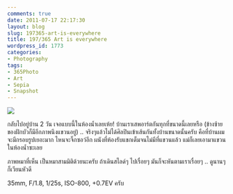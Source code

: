 ```yaml
---
comments: true
date: 2011-07-17 22:17:30
layout: blog
slug: 197365-art-is-everywhere
title: 197/365 Art is everywhere
wordpress_id: 1773
categories:
- Photography
tags:
- 365Photo
- Art
- Sepia
- Snapshot
---
```


[![](http://files.armno.in.th/uploads/2011/07/197-600x401.jpg)](http://files.armno.in.th/uploads/2011/07/197.jpg)

กลับไปอยู่บ้าน 2 วัน เจอแบบนี้ในห้องน้ำเลยเห้ย! บ้านเราเสพอาร์ตกันทุกที่ขนาดนี้เลยหรือ (ข้างซ้ายของฝักบัวก็มีอีกภาพนึงแขวนอยู่) .. จริงๆแล้วไม่ได้ศิลปินเข้าเส้นกันทั้งบ้านขนาดนั้นครับ คือที่บ้านผมจะมีกรอบรูปเยอะมาก ไหนจะจิ๊กซอว์อีก ผนังที่ห้องรับแขกเต็มจนไม่มีที่แขวนแล้ว แม่ก็เลยเอามาแขวนในห้องน้ำซะเลย

ภาพหมาที่เห็น เป็นหมาสามมิติด้วยนะครับ ถ้าเดินสไลด์ๆ ไปเรื่อยๆ มันก็จะหันตามเราเรื่อยๆ .. ดูนานๆก็เวียนหัวดี

35mm, F/1.8, 1/25s, ISO-800, +0.7EV ครับ
